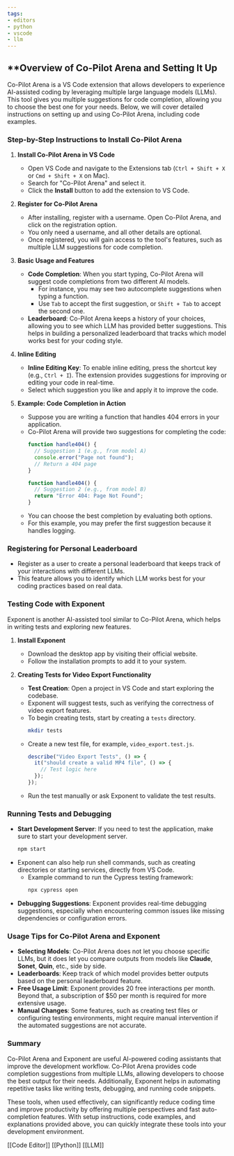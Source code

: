 ```yaml
---
tags:
- editors
- python
- vscode
- llm
---
```


## **Overview of Co-Pilot Arena and Setting It Up

Co-Pilot Arena is a VS Code extension that allows developers to experience AI-assisted coding by leveraging multiple large language models (LLMs). This tool gives you multiple suggestions for code completion, allowing you to choose the best one for your needs. Below, we will cover detailed instructions on setting up and using Co-Pilot Arena, including code examples.

### Step-by-Step Instructions to Install Co-Pilot Arena

1. **Install Co-Pilot Arena in VS Code**
   - Open VS Code and navigate to the Extensions tab (`Ctrl + Shift + X` or `Cmd + Shift + X` on Mac).
   - Search for "Co-Pilot Arena" and select it.
   - Click the **Install** button to add the extension to VS Code.

2. **Register for Co-Pilot Arena**
   - After installing, register with a username. Open Co-Pilot Arena, and click on the registration option.
   - You only need a username, and all other details are optional.
   - Once registered, you will gain access to the tool's features, such as multiple LLM suggestions for code completion.

3. **Basic Usage and Features**
   - **Code Completion**: When you start typing, Co-Pilot Arena will suggest code completions from two different AI models.
     - For instance, you may see two autocomplete suggestions when typing a function.
     - Use `Tab` to accept the first suggestion, or `Shift + Tab` to accept the second one.
   - **Leaderboard**: Co-Pilot Arena keeps a history of your choices, allowing you to see which LLM has provided better suggestions. This helps in building a personalized leaderboard that tracks which model works best for your coding style.

4. **Inline Editing**
   - **Inline Editing Key**: To enable inline editing, press the shortcut key (e.g., `Ctrl + I`). The extension provides suggestions for improving or editing your code in real-time.
   - Select which suggestion you like and apply it to improve the code.

5. **Example: Code Completion in Action**
   - Suppose you are writing a function that handles 404 errors in your application.
   - Co-Pilot Arena will provide two suggestions for completing the code:
     ```javascript
     function handle404() {
       // Suggestion 1 (e.g., from model A)
       console.error("Page not found");
       // Return a 404 page
     }
     ```
     ```javascript
     function handle404() {
       // Suggestion 2 (e.g., from model B)
       return "Error 404: Page Not Found";
     }
     ```
   - You can choose the best completion by evaluating both options.
   - For this example, you may prefer the first suggestion because it handles logging.

### Registering for Personal Leaderboard

- Register as a user to create a personal leaderboard that keeps track of your interactions with different LLMs.
- This feature allows you to identify which LLM works best for your coding practices based on real data.

### Testing Code with Exponent

Exponent is another AI-assisted tool similar to Co-Pilot Arena, which helps in writing tests and exploring new features.

1. **Install Exponent**
   - Download the desktop app by visiting their official website.
   - Follow the installation prompts to add it to your system.

2. **Creating Tests for Video Export Functionality**
   - **Test Creation**: Open a project in VS Code and start exploring the codebase.
   - Exponent will suggest tests, such as verifying the correctness of video export features.
   - To begin creating tests, start by creating a `tests` directory.
     ```bash
     mkdir tests
     ```
   - Create a new test file, for example, `video_export.test.js`.
     ```javascript
     describe("Video Export Tests", () => {
       it("should create a valid MP4 file", () => {
         // Test logic here
       });
     });
     ```
   - Run the test manually or ask Exponent to validate the test results.

### Running Tests and Debugging

- **Start Development Server**: If you need to test the application, make sure to start your development server.
  ```bash
  npm start
  ```
- Exponent can also help run shell commands, such as creating directories or starting services, directly from VS Code.
  - Example command to run the Cypress testing framework:
    ```bash
    npx cypress open
    ```
- **Debugging Suggestions**: Exponent provides real-time debugging suggestions, especially when encountering common issues like missing dependencies or configuration errors.

### Usage Tips for Co-Pilot Arena and Exponent

- **Selecting Models**: Co-Pilot Arena does not let you choose specific LLMs, but it does let you compare outputs from models like **Claude**, **Sonet**, **Quin**, etc., side by side.
- **Leaderboards**: Keep track of which model provides better outputs based on the personal leaderboard feature.
- **Free Usage Limit**: Exponent provides 20 free interactions per month. Beyond that, a subscription of $50 per month is required for more extensive usage.
- **Manual Changes**: Some features, such as creating test files or configuring testing environments, might require manual intervention if the automated suggestions are not accurate.

### Summary

Co-Pilot Arena and Exponent are useful AI-powered coding assistants that improve the development workflow. Co-Pilot Arena provides code completion suggestions from multiple LLMs, allowing developers to choose the best output for their needs. Additionally, Exponent helps in automating repetitive tasks like writing tests, debugging, and running code snippets.

These tools, when used effectively, can significantly reduce coding time and improve productivity by offering multiple perspectives and fast auto-completion features. With setup instructions, code examples, and explanations provided above, you can quickly integrate these tools into your development environment.

 [[Code Editor]]  [[Python]]  [[LLM]]